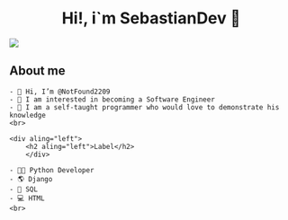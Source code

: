 <div align="center">
    <h1 align="center">Hi!, i`m SebastianDev 👋</h1>
    </div>
    <img src="https://pbs.twimg.com/media/EZxSSRvXgAExsjj.jpg:large">
    
<div aling="left">
    <h2 aling="left">About me</h2>
    </div>

    - 👋 Hi, I’m @NotFound2209
    - 🌱 I am interested in becoming a Software Engineer
    - 💞️ I am a self-taught programmer who would love to demonstrate his knowledge
    <br>

    <div aling="left">
        <h2 aling="left">Label</h2>
        </div>
    
    - 👨‍💻 Python Developer
    - 🌎 Django
    - 📜 SQL
    - 💻 HTML
    <br>
